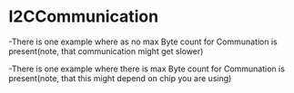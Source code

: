 # I2CCommunication

-There is one example where as no max Byte count for Communation is present(note, that communication might get slower)

-There is one example where there is max  Byte count for Communation is present(note, that this might depend on chip you are using)
